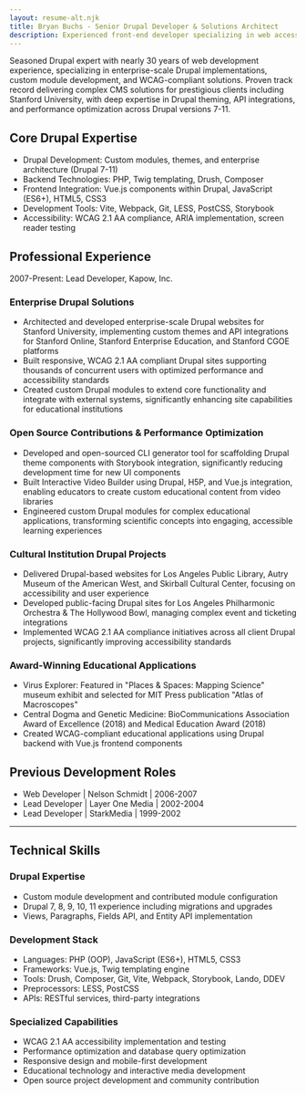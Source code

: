 ```yaml
---
layout: resume-alt.njk
title: Bryan Buchs - Senior Drupal Developer & Solutions Architect
description: Experienced front-end developer specializing in web accessibility and responsive design.
---
```


Seasoned Drupal expert with nearly 30 years of web development experience, specializing in enterprise-scale Drupal implementations, custom module development, and WCAG-compliant solutions. Proven track record delivering complex CMS solutions for prestigious clients including Stanford University, with deep expertise in Drupal theming, API integrations, and performance optimization across Drupal versions 7-11.

## Core Drupal Expertise

- Drupal Development: Custom modules, themes, and enterprise architecture (Drupal 7-11)
- Backend Technologies: PHP, Twig templating, Drush, Composer
- Frontend Integration: Vue.js components within Drupal, JavaScript (ES6+), HTML5, CSS3
- Development Tools: Vite, Webpack, Git, LESS, PostCSS, Storybook
- Accessibility: WCAG 2.1 AA compliance, ARIA implementation, screen reader testing

## Professional Experience

2007-Present: Lead Developer, Kapow, Inc.

### Enterprise Drupal Solutions
- Architected and developed enterprise-scale Drupal websites for Stanford University, implementing custom themes and API integrations for Stanford Online, Stanford Enterprise Education, and Stanford CGOE platforms
- Built responsive, WCAG 2.1 AA compliant Drupal sites supporting thousands of concurrent users with optimized performance and accessibility standards
- Created custom Drupal modules to extend core functionality and integrate with external systems, significantly enhancing site capabilities for educational institutions

### Open Source Contributions & Performance Optimization
- Developed and open-sourced CLI generator tool for scaffolding Drupal theme components with Storybook integration, significantly reducing development time for new UI components
- Built Interactive Video Builder using Drupal, H5P, and Vue.js integration, enabling educators to create custom educational content from video libraries
- Engineered custom Drupal modules for complex educational applications, transforming scientific concepts into engaging, accessible learning experiences

### Cultural Institution Drupal Projects
- Delivered Drupal-based websites for Los Angeles Public Library, Autry Museum of the American West, and Skirball Cultural Center, focusing on accessibility and user experience
- Developed public-facing Drupal sites for Los Angeles Philharmonic Orchestra & The Hollywood Bowl, managing complex event and ticketing integrations
- Implemented WCAG 2.1 AA compliance initiatives across all client Drupal projects, significantly improving accessibility standards

### Award-Winning Educational Applications
- Virus Explorer: Featured in "Places & Spaces: Mapping Science" museum exhibit and selected for MIT Press publication "Atlas of Macroscopes"
- Central Dogma and Genetic Medicine: BioCommunications Association Award of Excellence (2018) and Medical Education Award (2018)
- Created WCAG-compliant educational applications using Drupal backend with Vue.js frontend components

## Previous Development Roles
- Web Developer | Nelson Schmidt | 2006-2007
- Lead Developer | Layer One Media | 2002-2004
- Lead Developer | StarkMedia | 1999-2002

---

## Technical Skills

### Drupal Expertise
- Custom module development and contributed module configuration
- Drupal 7, 8, 9, 10, 11 experience including migrations and upgrades
- Views, Paragraphs, Fields API, and Entity API implementation

### Development Stack
- Languages: PHP (OOP), JavaScript (ES6+), HTML5, CSS3
- Frameworks: Vue.js, Twig templating engine
- Tools: Drush, Composer, Git, Vite, Webpack, Storybook, Lando, DDEV
- Preprocessors: LESS, PostCSS
- APIs: RESTful services, third-party integrations

### Specialized Capabilities
- WCAG 2.1 AA accessibility implementation and testing
- Performance optimization and database query optimization
- Responsive design and mobile-first development
- Educational technology and interactive media development
- Open source project development and community contribution